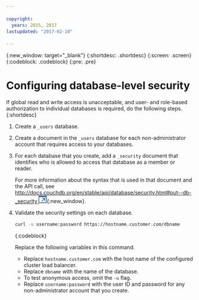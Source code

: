 ```yaml
---

copyright:
  years: 2015, 2017
lastupdated: "2017-02-10"

---
```


{:new_window: target="_blank"}
{:shortdesc: .shortdesc}
{:screen: .screen}
{:codeblock: .codeblock}
{:pre: .pre}

# Configuring database-level security

If global read and write access is unacceptable, and user- and
role-based authorization to individual databases is required, do
the following steps.
{:shortdesc}

1.  Create a `_users` database.

2.  Create a document in the `_users` database for each
    non-administrator account that requires access to your
    databases.

3.  For each database that you create, add a `_security` document
    that identifies who is allowed to access that database as a
    member or reader.

    For more information about the syntax that is used in that
    document and the API call, see
    [http://docs.couchdb.org/en/stable/api/database/security.html#put--db-_security ![External link icon](images/launch-glyph.svg "External link icon")](http://docs.couchdb.org/en/stable/api/database/security.html#put--db-_security){:new_window}.

4.  Validate the security settings on each database.

    ``` sh
    curl -u username:password https://hostname.customer.com/dbname
    ```
    {:codeblock}

    Replace the following variables in this command.

    *   Replace `hostname.customer.com` with the host name of the
        configured cluster load balancer.
    *   Replace `dbname` with the name of the database.
    *   To test anonymous access, omit the `-u` flag.
    *   Replace `username:password` with the user ID and password for
        any non-administrator account that you create.
